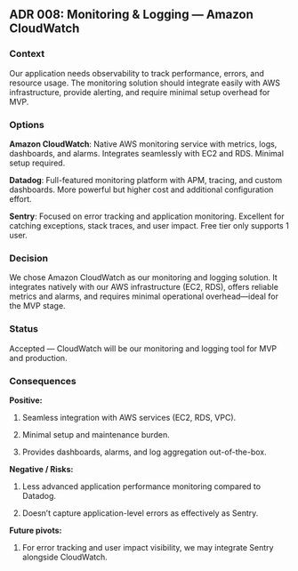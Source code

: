 ## ADR 008: Monitoring & Logging — Amazon CloudWatch

### Context

Our application needs observability to track performance, errors, and resource usage. The monitoring solution should integrate easily with AWS infrastructure, provide alerting, and require minimal setup overhead for MVP.

### Options

**Amazon CloudWatch**: Native AWS monitoring service with metrics, logs, dashboards, and alarms. Integrates seamlessly with EC2 and RDS. Minimal setup required.

**Datadog**: Full-featured monitoring platform with APM, tracing, and custom dashboards. More powerful but higher cost and additional configuration effort.

**Sentry**: Focused on error tracking and application monitoring. Excellent for catching exceptions, stack traces, and user impact. Free tier only supports 1 user.

### Decision

We chose Amazon CloudWatch as our monitoring and logging solution. It integrates natively with our AWS infrastructure (EC2, RDS), offers reliable metrics and alarms, and requires minimal operational overhead—ideal for the MVP stage.

### Status

Accepted — CloudWatch will be our monitoring and logging tool for MVP and production.

### Consequences

**Positive:**

1. Seamless integration with AWS services (EC2, RDS, VPC).

2. Minimal setup and maintenance burden.

3. Provides dashboards, alarms, and log aggregation out-of-the-box.

**Negative / Risks:**

1. Less advanced application performance monitoring compared to Datadog.

2. Doesn’t capture application-level errors as effectively as Sentry.

**Future pivots:**

1. For error tracking and user impact visibility, we may integrate Sentry alongside CloudWatch.
